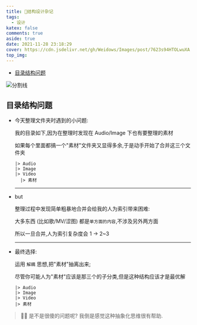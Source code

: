 ```yaml
---
title: 🥨结构设计杂记
tags:
  - 设计
katex: false
comments: true
aside: true
date: 2021-11-28 23:18:29
cover: https://cdn.jsdelivr.net/gh/Weidows/Images/post/7623s94HTOLwuXA.png
top_img:
---
```


<!--
 * @?: *********************************************************************
 * @Author: Weidows
 * @LastEditors: Weidows
 * @LastEditTime: 2022-01-31 02:25:12
 * @FilePath: \Blog-private\source\_posts\design\结构设计.md
 * @Description:
 * @!: *********************************************************************
-->

- [目录结构问题](#目录结构问题)

<a>![分割线](https://cdn.jsdelivr.net/gh/Weidows/Images/img/divider.png)</a>

## 目录结构问题

- 今天整理文件夹时遇到的小问题:

  我的目录如下,因为在整理时发现在 Audio/Image 下也有要整理的素材

  如果每个里面都搞一个"素材"文件夹又显得多余,于是动手开始了合并这三个文件夹

  ```
  |> Audio
  |> Image
  |> Video
    |> 素材
  ```

  ***

- but

  整理过程中发现简单粗暴地合并会给我的人为索引带来困难:

  大多东西 (比如歌/MV/涩图) 都是`单方面的内容`,不涉及另外两方面

  所以一旦合并,人为索引复杂度会 1 -> 2~3

  ***

- 最终选择:

  运用 `解耦` 思想,把"素材"抽离出来;

  尽管你可能人为"素材"应该是那三个的子分类,但是这种结构应该才是最优解

  ```
  |> Audio
  |> Image
  |> Video
  |> 素材
  ```

> 🤔🤣 是不是很傻的问题呢? 我倒是感觉这种抽象化思维很有帮助.
